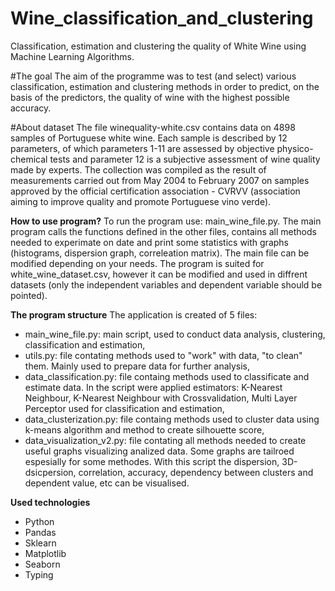 # Wine_classification_and_clustering
Classification, estimation and clustering the quality of White Wine using Machine Learning Algorithms. 

#The goal
The aim of the programme was to test (and select) various classification, estimation and clustering methods in order to predict, on the basis of the predictors, the quality of wine with the highest possible accuracy. 

#About dataset
The file winequality-white.csv contains data on 4898 samples of Portuguese white wine. Each sample is described by 12 parameters, of which parameters 1-11 are assessed by objective physico-chemical tests and parameter 12 is a subjective assessment of wine quality made by experts.
The collection was compiled as the result of measurements carried out from May 2004 to February 2007 on samples approved by the official certification association - CVRVV (association aiming to improve quality and promote Portuguese vino verde).

**How to use program?**
To run the program use: main_wine_file.py. The main program calls the functions defined in the other files, contains all methods needed to experimate on date and print some statistics with graphs (histograms, dispersion graph, correleation matrix). 
The main file can be modified depending on your needs. The program is suited for white_wine_dataset.csv, however it can be modified and used in diffrent datasets (only the independent variables and dependent variable should be pointed).

**The program structure**
The application is created of 5 files:
- main_wine_file.py: main script, used to conduct data analysis, clustering, classification and estimation,
- utils.py: file contating methods used to "work" with data, "to clean" them. Mainly used to prepare data for further analysis,
- data_classification.py: file containg methods used to classificate and estimate data. In the script were applied estimators: K-Nearest Neighbour, K-Nearest Neighbour with Crossvalidation, Multi Layer Perceptor used for classification and estimation,
- data_clusterization.py: file containg methods used to cluster data using k-means algorithm and method to create silhouette score,
- data_visualization_v2.py: file contating all methods needed to create useful graphs visualizing analized data. Some graphs are tailroed espesially for some methodes. With this script the dispersion, 3D-dsicpersion, correlation, accuracy, dependency between clusters and dependent value, etc can be visualised.

**Used technologies**
- Python
- Pandas
- Sklearn
- Matplotlib
- Seaborn
- Typing
